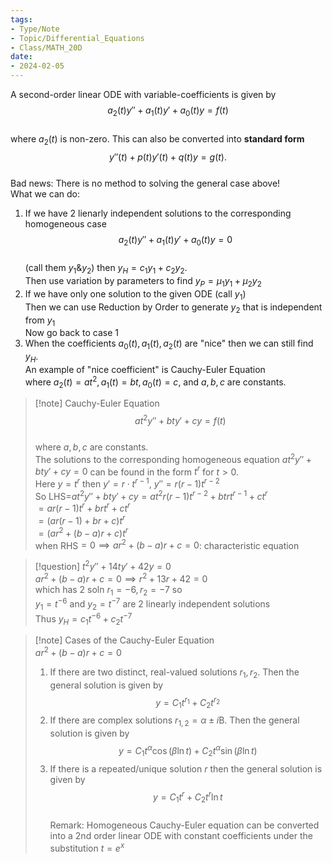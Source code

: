 ```yaml
---
tags:
- Type/Note
- Topic/Differential_Equations
- Class/MATH_20D
date:
- 2024-02-05
---
```

A second-order linear ODE with variable-coefficients is given by  
$$a_{2}(t)y''+a_{1}(t)y'+a_{0}(t)y=f(t)$$  
where $a_{2}(t)$ is non-zero. This can also be converted into **standard form**  
$$y''(t)+p(t)y'(t)+q(t)y=g(t).$$  
Bad news: There is no method to solving the general case above!  
What we can do:  
1. If we have 2 lienarly independent solutions to the corresponding homogeneous case  
$$a_{2}(t)y''+a_{1}(t)y'+a_{0}(t)y=0$$  
(call them $y_{1}$&$y_{2}$) then $y_{H}=c_{1}y_{1}+c_{2}y_{2}$.  
Then use variation by parameters to find $y_{P}=\mu_{1}y_{1}+\mu_{2}y_{2}$  
2. If we have only one solution to the given ODE (call $y_{1}$)  
Then we can use Reduction by Order to generate $y_{2}$ that is independent from $y_{1}$  
Now go back to case 1  
3. When the coefficients $a_{0}(t),a_{1}(t),a_{2}(t)$ are "nice" then we can still find $y_{H}$.  
An example of "nice coefficient" is Cauchy-Euler Equation  
where $a_{2}(t)=at^2,a_{1}(t)=bt,a_{0}(t)=c$, and $a,b,c$ are constants.  

> [!note] Cauchy-Euler Equation  
> $$at^2y''+bty'+cy=f(t)$$  
> where $a,b,c$ are constants.  
> The solutions to the corresponding homogeneous equation $at^2y''+bty'+cy=0$ can be found in the form $t^r$ for $t>0$.  
> Here $y=t^r$ then $y'=r\cdot t^{r-1}$, $y''=r(r-1)t^{r-2}$  
> So LHS=$at^2y''+bty'+cy=at^2r(r-1)t^{r-2}+btrt^{r-1}+ct^r$  
> $=ar(r-1)t^r+brt^r+ct^r$  
> $=(ar(r-1)+br+c)t^r$  
> $=(ar^2+(b-a)r+c)t^r$  
> when RHS$=0\implies ar^2+(b-a)r+c=0$: characteristic equation  

> [!question] $t^2y''+14ty'+42y=0$  
> $ar^2+(b-a)r+c=0\implies r^2+13r+42=0$  
> which has 2 soln $r_{1}=-6,r_{2}=-7$ so  
> $y_{1}=t^{-6}$ and $y_{2}=t^{-7}$ are 2 linearly independent solutions  
> Thus $y_{H}=c_{1}t^{-6}+c_{2}t^{-7}$  

> [!note] Cases of the Cauchy-Euler Equation  
> $ar^2+(b-a)r+c=0$  
> 1. If there are two distinct, real-valued solutions $r_{1},r_{2}$. Then the general solution is given by $$y=C_{1}t^{r_{1}}+C_{2}t^{r_{2}}$$  
> 2. If there are complex solutions $r_{1,2}=\alpha\pm i\mathrm{B}$. Then the general solution is given by $$y=C_{1}t^\alpha \cos(\beta\ln t)+C_{2}t^\alpha \sin(\beta\ln t)$$  
> 3. If there is a repeated/unique solution $r$ then the general solution is given by $$y=C_{1}t^r+C_{2}t^r\ln t$$  
> Remark: Homogeneous Cauchy-Euler equation can be converted into a 2nd order linear ODE with constant coefficients under the substitution $t=e^x$  
